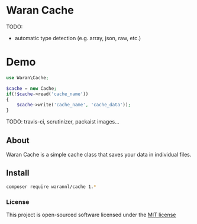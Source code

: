# Waran Cache
TODO:
- automatic type detection (e.g. array, json, raw, etc.)

# Demo
```php
use Waran\Cache;

$cache = new Cache;
if(!$cache->read('cache_name'))
{
    $cache->write('cache_name', 'cache_data'));
}

```
TODO: travis-ci, scrutinizer, packaist images...

## About
Waran Cache is a simple cache class that saves your data in individual files.


## Install
```bash
composer require warannl/cache 1.*
```


### License
This project is open-sourced software licensed under the [MIT license](http://opensource.org/licenses/MIT)

